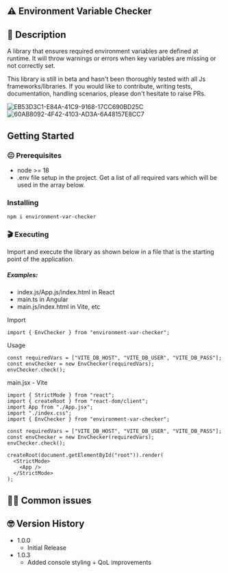 ## ⚠️ Environment Variable Checker

## 📝 Description

A library that ensures required environment variables are defined at runtime. It will throw warnings or errors when key variables are missing or not correctly set.

This library is still in beta and hasn't been thoroughly tested with all Js frameworks/libraries. If you would like to contribute, writing tests, documentation, handling scenarios, please don't hesitate to raise PRs. 

![EB53D3C1-E84A-41C9-9168-17CC690BD25C](https://github.com/user-attachments/assets/c3c7a1a1-cce8-471c-96dc-2f8139978536) 
![60AB8092-4F42-4103-AD3A-6A48157E8CC7](https://github.com/user-attachments/assets/7e49f309-80e0-4e05-8c71-7e47029178ef)

## Getting Started

### 😐 Prerequisites

- node >= 18
- .env file setup in the project. Get a list of all required vars which will be used in the array below. 

### Installing

```
npm i environment-var-checker
```

### 🎬 Executing

Import and execute the library as shown below in a file that is the starting point of the application.

##### Examples:

- index.js/App.js/index.html in React
- main.ts in Angular
- main.js/index.html in Vite, etc

Import

```
import { EnvChecker } from "environment-var-checker";
```

Usage

```
const requiredVars = ["VITE_DB_HOST", "VITE_DB_USER", "VITE_DB_PASS"];
const envChecker = new EnvChecker(requiredVars);
envChecker.check(); 
```

main.jsx - Vite

```
import { StrictMode } from "react";
import { createRoot } from "react-dom/client";
import App from "./App.jsx";
import "./index.css";
import { EnvChecker } from "environment-var-checker";

const requiredVars = ["VITE_DB_HOST", "VITE_DB_USER", "VITE_DB_PASS"];
const envChecker = new EnvChecker(requiredVars);
envChecker.check();

createRoot(document.getElementById("root")).render(
  <StrictMode>
    <App />
  </StrictMode>
);
```

## 😮‍💨 Common issues

## 🤓 Version History
- 1.0.0
  - Initial Release
- 1.0.3
  - Added console styling + QoL improvements
